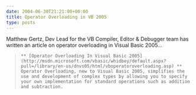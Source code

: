 ```yaml
---
date: 2004-06-30T21:21:00+00:00
title: Operator Overloading in VB 2005
type: posts
---
```

Matthew Gertz, Dev Lead for the VB Compiler, Editor & Debugger team has written an article on operator overloading in Visual Basic 2005...

<blockquote dir="ltr" style="MARGIN-RIGHT: 0px">

    ** [Operator Overloading In Visual Basic 2005](http://msdn.microsoft.com/vbasic/whidbey/default.aspx?pull=/library/en-us/dnvs05/html/vboperatoroverloading.asp) ** Operator Overloading, new to Visual Basic 2005, simplifies the use and development of complex types by allowing you to specify your own implementation for standard operations such as addition and subtraction.

</blockquote>
